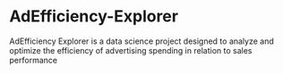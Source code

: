 # AdEfficiency-Explorer
AdEfficiency Explorer is a data science project designed to analyze and optimize the efficiency of advertising spending in relation to sales performance
